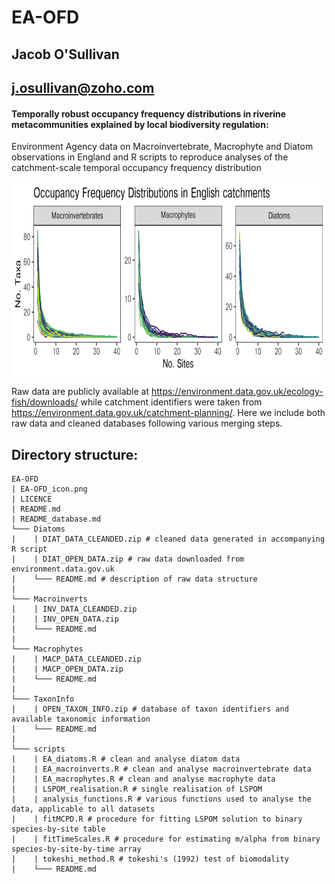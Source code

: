 # EA-OFD

## Jacob O'Sullivan
## j.osullivan@zoho.com

#### Temporally robust occupancy frequency distributions in riverine metacommunities explained by local biodiversity regulation:

Environment Agency data on Macroinvertebrate, Macrophyte and Diatom observations in England and R scripts to reproduce analyses of the catchment-scale temporal occupancy frequency distribution

<p align="center">
<img width="750" height="310" src="https://github.com/jacobosullivan/EA-OFD/blob/master/EA-OFD_icon.png?raw=true">
</p>

Raw data are publicly available at https://environment.data.gov.uk/ecology-fish/downloads/ while catchment identifiers were taken from https://environment.data.gov.uk/catchment-planning/. Here we include both raw data and cleaned databases following various merging steps.

## Directory structure:

```
EA-OFD
| EA-OFD_icon.png
| LICENCE
| README.md
| README_database.md
└─── Diatoms
|    | DIAT_DATA_CLEANDED.zip # cleaned data generated in accompanying R script
|    | DIAT_OPEN_DATA.zip # raw data downloaded from environment.data.gov.uk
|    └─── README.md # description of raw data structure
|
└─── Macroinverts
|    | INV_DATA_CLEANDED.zip
|    | INV_OPEN_DATA.zip
|    └─── README.md
|
└─── Macrophytes
|    | MACP_DATA_CLEANDED.zip
|    | MACP_OPEN_DATA.zip
|    └─── README.md
|
└─── TaxonInfo
|    | OPEN_TAXON_INFO.zip # database of taxon identifiers and available taxonomic information
|    └─── README.md
|
└─── scripts
|    | EA_diatoms.R # clean and analyse diatom data
|    | EA_macroinverts.R # clean and analyse macroinvertebrate data
|    | EA_macrophytes.R # clean and analyse macrophyte data
|    | LSPOM_realisation.R # single realisation of LSPOM
|    | analysis_functions.R # various functions used to analyse the data, applicable to all datasets
|    | fitMCPD.R # procedure for fitting LSPOM solution to binary species-by-site table
|    | fitTimeScales.R # procedure for estimating m/alpha from binary species-by-site-by-time array
|    | tokeshi_method.R # tokeshi's (1992) test of biomodality
|    └─── README.md

```
